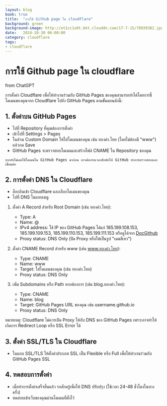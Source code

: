 ```yaml
---
layout: blog
book: true
title:  "การใช้ Github page ใน cloudflare"
background: green
background-image: http://ot1cc1u9t.bkt.clouddn.com/17-7-15/78939382.jpg
date:   2024-10-30 06:00:00
category: cloudflare
tags:
- cloudflare
---
```


# การใช้ Github page ใน cloudflare
from ChatGPT  

การตั้งค่า Cloudflare เพื่อให้ทำงานร่วมกับ GitHub Pages ของคุณสามารถทำได้โดยการชี้โดเมนของคุณจาก Cloudflare ไปยัง GitHub Pages ตามขั้นตอนดังนี้:

## 1. ตั้งค่าบน GitHub Pages
   - ไปที่ Repository ที่คุณต้องการตั้งค่า
   - เข้าไปที่ Settings > Pages
   - ในส่วน Custom Domain ให้ใส่โดเมนของคุณ เช่น ทองคำ.ไทย (โดยไม่ต้องมี "www") แล้วกด Save
   - GitHub Pages จะตรวจสอบโดเมนและสร้างไฟล์ CNAME ใน Repository ของคุณ  
  
    หากยังไม่เคยใช้โดเมนใน GitHub Pages มาก่อน อาจต้องรอเวลาสักพักให้ GitHub ทำการตรวจสอบและเชื่อมต่อ

## 2. การตั้งค่า DNS ใน Cloudflare
 - ล็อกอินเข้า Cloudflare และเลือกโดเมนของคุณ
 - ไปที่ DNS ในแถบเมนู
1. ตั้งค่า A Record สำหรับ Root Domain (เช่น ทองคำ.ไทย):
   - Type: A
   - Name: @
   - IPv4 address: ใช้ IP ของ GitHub Pages ได้แก่ 185.199.108.153, 185.199.109.153, 185.199.110.153, 185.199.111.153 หรือดูได้จาก [DocGithub](https://docs.github.com/en/pages/configuring-a-custom-domain-for-your-github-pages-site/managing-a-custom-domain-for-your-github-pages-site#configuring-an-apex-domain)
   - Proxy status: DNS Only (ปิด Proxy หรือให้เป็นรูป "เมฆสีเทา")
2. ตั้งค่า CNAME Record สำหรับ www (เช่น www.ทองคำ.ไทย):

   - Type: CNAME
   - Name: www
   - Target: ใส่โดเมนของคุณ (เช่น ทองคำ.ไทย)
   - Proxy status: DNS Only

3. เพิ่ม Subdomains หรือ Path หากต้องการ (เช่น blog.ทองคำ.ไทย):
   - Type: CNAME
   - Name: blog
   - Target: GitHub Pages URL ของคุณ เช่น username.github.io
   - Proxy status: DNS Only 
   
หมายเหตุ: Cloudflare ไม่ควรเปิด Proxy ให้กับ DNS ของ GitHub Pages เพราะอาจทำให้เกิดการ Redirect Loop หรือ SSL Error ได้

## 3. ตั้งค่า SSL/TLS ใน Cloudflare
 - ในแถบ SSL/TLS ให้ตั้งค่าประเภท SSL เป็น Flexible หรือ Full เพื่อให้ทำงานร่วมกับ GitHub Pages SSL
## 4. ทดสอบการตั้งค่า
- เมื่อทำการตั้งค่าเสร็จสิ้นแล้ว รอสักครู่เพื่อให้ DNS ปรับปรุง (ใช้เวลา 24-48 ชั่วโมงในบางครั้ง)
- ทดสอบเข้าเว็บของคุณผ่านโดเมนที่ตั้งไว้
